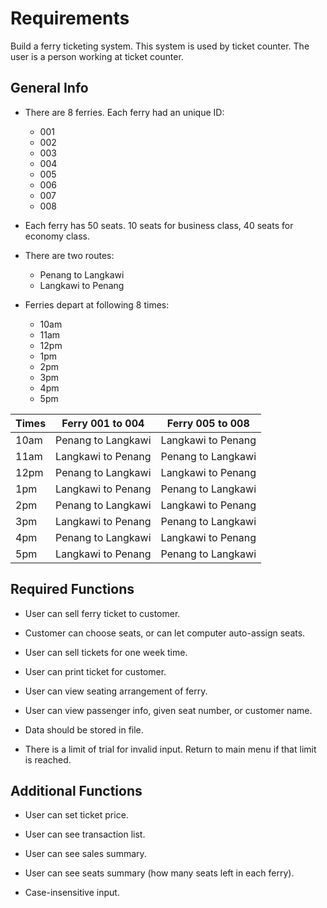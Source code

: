 # Requirements

Build a ferry ticketing system. This system is used by ticket counter. The user is a person working at ticket counter.

## General Info

- There are 8 ferries. Each ferry had an unique ID:

    - 001
    - 002
    - 003
    - 004
    - 005
    - 006
    - 007
    - 008

- Each ferry has 50 seats. 10 seats for business class, 40 seats for economy class.

- There are two routes:

    - Penang to Langkawi
    - Langkawi to Penang

- Ferries depart at following 8 times:

    - 10am
    - 11am
    - 12pm
    - 1pm
    - 2pm
    - 3pm
    - 4pm
    - 5pm

| Times | Ferry 001 to 004     | Ferry 005 to 008     |
| ----- | -------------------- | -------------------- |
| 10am  | Penang   to Langkawi | Langkawi to Penang   |
| 11am  | Langkawi to Penang   | Penang   to Langkawi |
| 12pm  | Penang   to Langkawi | Langkawi to Penang   |
|  1pm  | Langkawi to Penang   | Penang   to Langkawi |
|  2pm  | Penang   to Langkawi | Langkawi to Penang   |
|  3pm  | Langkawi to Penang   | Penang   to Langkawi |
|  4pm  | Penang   to Langkawi | Langkawi to Penang   |
|  5pm  | Langkawi to Penang   | Penang   to Langkawi |

## Required Functions

- User can sell ferry ticket to customer.

- Customer can choose seats, or can let computer auto-assign seats.

- User can sell tickets for one week time.

- User can print ticket for customer.

- User can view seating arrangement of ferry.

- User can view passenger info, given seat number, or customer name.

- Data should be stored in file.

- There is a limit of trial for invalid input. Return to main menu if that limit is reached.

## Additional Functions

- User can set ticket price.

- User can see transaction list.

- User can see sales summary.

- User can see seats summary (how many seats left in each ferry).

- Case-insensitive input.

